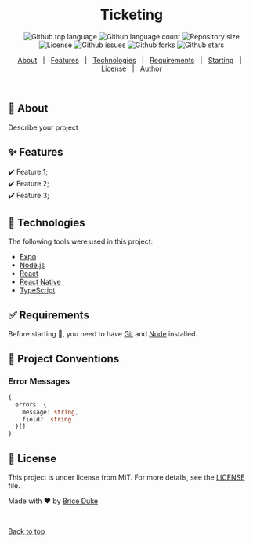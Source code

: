 <div align="center" id="top"> 
  <!-- <img src="./.github/app.gif" alt="Ticketing" /> -->

&#xa0;

  <!-- <a href="https://ticketing.netlify.app">Demo</a> -->
</div>

<h1 align="center">Ticketing</h1>

<p align="center">
  <img alt="Github top language" src="https://img.shields.io/github/languages/top/briceduke/ticketing?color=56BEB8">

  <img alt="Github language count" src="https://img.shields.io/github/languages/count/briceduke/ticketing?color=56BEB8">

  <img alt="Repository size" src="https://img.shields.io/github/repo-size/briceduke/ticketing?color=56BEB8">

  <img alt="License" src="https://img.shields.io/github/license/briceduke/ticketing?color=56BEB8">

  <img alt="Github issues" src="https://img.shields.io/github/issues/briceduke/ticketing?color=56BEB8" />

  <img alt="Github forks" src="https://img.shields.io/github/forks/briceduke/ticketing?color=56BEB8" />

  <img alt="Github stars" src="https://img.shields.io/github/stars/briceduke/ticketing?color=56BEB8" />
</p>

<!-- Status -->

<!-- <h4 align="center">
	🚧  Ticketing 🚀 Under construction...  🚧
</h4>

<hr> -->

<p align="center">
  <a href="#dart-about">About</a> &#xa0; | &#xa0; 
  <a href="#sparkles-features">Features</a> &#xa0; | &#xa0;
  <a href="#rocket-technologies">Technologies</a> &#xa0; | &#xa0;
  <a href="#white_check_mark-requirements">Requirements</a> &#xa0; | &#xa0;
  <a href="#checkered_flag-starting">Starting</a> &#xa0; | &#xa0;
  <a href="#memo-license">License</a> &#xa0; | &#xa0;
  <a href="https://github.com/briceduke" target="_blank">Author</a>
</p>

<br>

## :dart: About

Describe your project

## :sparkles: Features

:heavy_check_mark: Feature 1;\
:heavy_check_mark: Feature 2;\
:heavy_check_mark: Feature 3;

## :rocket: Technologies

The following tools were used in this project:

- [Expo](https://expo.io/)
- [Node.js](https://nodejs.org/en/)
- [React](https://pt-br.reactjs.org/)
- [React Native](https://reactnative.dev/)
- [TypeScript](https://www.typescriptlang.org/)

## :white_check_mark: Requirements

Before starting :checkered_flag:, you need to have [Git](https://git-scm.com) and [Node](https://nodejs.org/en/) installed.

## :checkered_flag: Project Conventions

### Error Messages

```ts
{
  errors: {
    message: string,
    field?: string
  }[]
}
```

## :memo: License

This project is under license from MIT. For more details, see the [LICENSE](LICENSE.md) file.

Made with :heart: by <a href="https://github.com/briceduke" target="_blank">Brice Duke</a>

&#xa0;

<a href="#top">Back to top</a>
